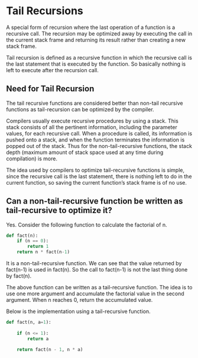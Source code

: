 # Tail Recursions

A special form of recursion where the last operation of a function is a recursive call. The recursion may be optimized away by executing the call in the current stack frame and returning its result rather than creating a new stack frame.

Tail recursion is defined as a recursive function in which the recursive call is the last statement that is executed by the function. So basically nothing is left to execute after the recursion call.

## Need for Tail Recursion

The tail recursive functions are considered better than non-tail recursive functions as tail-recursion can be optimized by the compiler. 

Compilers usually execute recursive procedures by using a stack. This stack consists of all the pertinent information, including the parameter values, for each recursive call. When a procedure is called, its information is pushed onto a stack, and when the function terminates the information is popped out of the stack. Thus for the non-tail-recursive functions, the stack depth (maximum amount of stack space used at any time during compilation) is more. 

The idea used by compilers to optimize tail-recursive functions is simple, since the recursive call is the last statement, there is nothing left to do in the current function, so saving the current function’s stack frame is of no use.

## Can a non-tail-recursive function be written as tail-recursive to optimize it?

Yes. Consider the following function to calculate the factorial of n. 

```python
def fact(n):
    if (n == 0):
        return 1
    return n * fact(n-1)
```

It is a non-tail-recursive function. We can see that the value returned by fact(n-1) is used in fact(n). So the call to fact(n-1) is not the last thing done by fact(n).

The above function can be written as a tail-recursive function. The idea is to use one more argument and accumulate the factorial value in the second argument. When n reaches 0, return the accumulated value.

Below is the implementation using a tail-recursive function.

```python
def fact(n, a=1):
 
    if (n <= 1):
        return a
 
    return fact(n - 1, n * a)
```